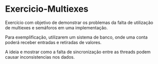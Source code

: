 # Exercicio-Multiexes
Exercício com objetivo de demonstrar os problemas da falta de utilização de multiexes e semáforos em uma implementação.

Para exemplificação, utilizarem um sistema de banco, onde uma conta poderá receber entradas e retiradas de valores.

A ideia e mostrar como a falta de sincronização entre as threads podem causar inconsistencias nos dados.
